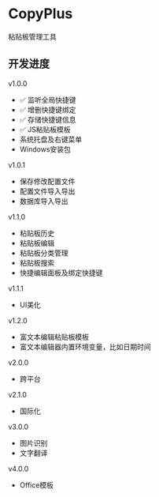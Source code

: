 # CopyPlus

粘贴板管理工具


## 开发进度

v1.0.0
- &#x2705; 监听全局快捷键 
- &#x2705; 增删快捷键绑定 
- &#x2705; 存储快捷键信息 
- &#x2705; JS粘贴板模板
- 系统托盘及右键菜单
- Windows安装包

v1.0.1

- 保存修改配置文件
- 配置文件导入导出
- 数据库导入导出

v1.1.0

- 粘贴板历史
- 粘贴板编辑
- 粘贴板分类管理
- 粘贴板搜索
- 快捷编辑面板及绑定快捷键

v1.1.1

- UI美化

v1.2.0

- 富文本编辑粘贴板模板
- 富文本编辑器内置环境变量，比如日期时间

v2.0.0

- 跨平台

v2.1.0

- 国际化

v3.0.0

- 图片识别
- 文字翻译

v4.0.0

- Office模板

